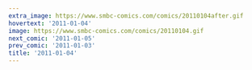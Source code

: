 ```yaml
---
extra_image: https://www.smbc-comics.com/comics/20110104after.gif
hovertext: '2011-01-04'
image: https://www.smbc-comics.com/comics/20110104.gif
next_comic: '2011-01-05'
prev_comic: '2011-01-03'
title: '2011-01-04'
---
```


